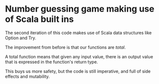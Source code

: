 # Number guessing game making use of Scala built ins

The second iteration of this code makes use of Scala data structures like Option and Try.

The improvement from before is that our functions are *total*.

A total function means that given any input value, there is an output value that is expressed in the function's return type.

This buys us more safety, but the code is still imperative, and full of side effects and mutability.


